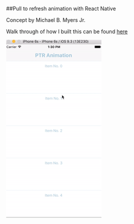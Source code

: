 ##Pull to refresh animation with React Native

Concept by Michael B. Myers Jr.

Walk through of how I built this can be found [here](https://medium.com/@lennyboyatzis/custom-pull-to-refresh-animations-in-react-native-1efac58609d3#.nis8rqn3n)

![alt tag](./images/giphy.gif)
